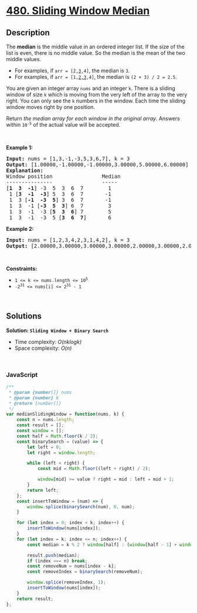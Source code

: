 # [480. Sliding Window Median](https://leetcode.com/problems/sliding-window-median)

## Description

<div class="elfjS" data-track-load="description_content"><p>The <strong>median</strong> is the middle value in an ordered integer list. If the size of the list is even, there is no middle value. So the median is the mean of the two middle values.</p>

<ul>
	<li>For examples, if <code>arr = [2,<u>3</u>,4]</code>, the median is <code>3</code>.</li>
	<li>For examples, if <code>arr = [1,<u>2,3</u>,4]</code>, the median is <code>(2 + 3) / 2 = 2.5</code>.</li>
</ul>

<p>You are given an integer array <code>nums</code> and an integer <code>k</code>. There is a sliding window of size <code>k</code> which is moving from the very left of the array to the very right. You can only see the <code>k</code> numbers in the window. Each time the sliding window moves right by one position.</p>

<p>Return <em>the median array for each window in the original array</em>. Answers within <code>10<sup>-5</sup></code> of the actual value will be accepted.</p>

<p>&nbsp;</p>
<p><strong class="example">Example 1:</strong></p>

<pre><strong>Input:</strong> nums = [1,3,-1,-3,5,3,6,7], k = 3
<strong>Output:</strong> [1.00000,-1.00000,-1.00000,3.00000,5.00000,6.00000]
<strong>Explanation:</strong> 
Window position                Median
---------------                -----
[<strong>1  3  -1</strong>] -3  5  3  6  7        1
 1 [<strong>3  -1  -3</strong>] 5  3  6  7       -1
 1  3 [<strong>-1  -3  5</strong>] 3  6  7       -1
 1  3  -1 [<strong>-3  5  3</strong>] 6  7        3
 1  3  -1  -3 [<strong>5  3  6</strong>] 7        5
 1  3  -1  -3  5 [<strong>3  6  7</strong>]       6
</pre>

<p><strong class="example">Example 2:</strong></p>

<pre><strong>Input:</strong> nums = [1,2,3,4,2,3,1,4,2], k = 3
<strong>Output:</strong> [2.00000,3.00000,3.00000,3.00000,2.00000,3.00000,2.00000]
</pre>

<p>&nbsp;</p>
<p><strong>Constraints:</strong></p>

<ul>
	<li><code>1 &lt;= k &lt;= nums.length &lt;= 10<sup>5</sup></code></li>
	<li><code>-2<sup>31</sup> &lt;= nums[i] &lt;= 2<sup>31</sup> - 1</code></li>
</ul>
</div>

<p>&nbsp;</p>

## Solutions

**Solution: `Sliding Window + Binary Search`**
- Time complexity: <em>O(nklogk)</em>
- Space complexity: <em>O(n)</em>

<p>&nbsp;</p>

### **JavaScript**

```js
/**
 * @param {number[]} nums
 * @param {number} k
 * @return {number[]}
 */
var medianSlidingWindow = function(nums, k) {
    const n = nums.length;
    const result = [];
    const window = [];
    const half = Math.floor(k / 2);
    const binarySearch = (value) => {
        let left = 0;
        let right = window.length;

        while (left < right) {
            const mid = Math.floor((left + right) / 2);

            window[mid] >= value ? right = mid : left = mid + 1;
        }
        return left;
    };
    const insertToWindow = (num) => {
        window.splice(binarySearch(num), 0, num);
    }

    for (let index = 0; index < k; index++) {
        insertToWindow(nums[index]);
    }
    for (let index = k; index <= n; index++) {
        const median = k % 2 ? window[half] : (window[half - 1] + window[half]) / 2;

        result.push(median);
        if (index === n) break;
        const removeNum = nums[index - k];
        const removeIndex = binarySearch(removeNum);

        window.splice(removeIndex, 1);
        insertToWindow(nums[index]);
    }
    return result;
};
```

